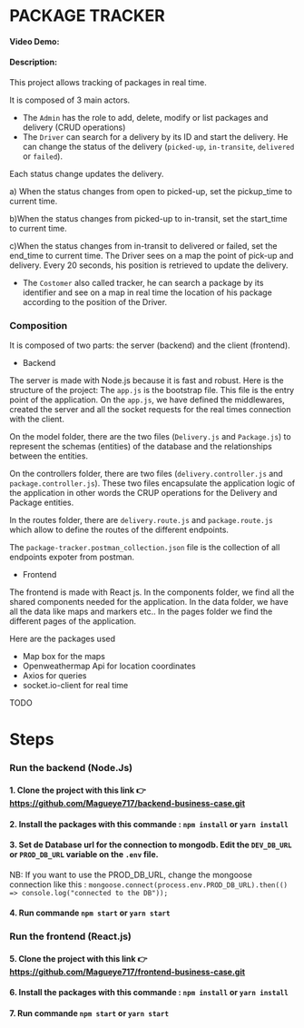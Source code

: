 # PACKAGE TRACKER
#### Video Demo:  <URL HERE>
#### Description:
 This project allows tracking of packages in real time.
 
It is composed of 3 main actors.
- The `Admin` has the role to add, delete, modify or list packages and delivery (CRUD operations)
- The `Driver` can search for a delivery by its ID and start the delivery. He can change the status of the delivery (`picked-up`, `in-transite`, `delivered` or `failed`).  
 
Each status change updates the delivery.
 
 a) When the status changes from open to picked-up, set the pickup_time to current time.
 
b)When the status changes from picked-up to in-transit, set the start_time to current time.
 
c)When the status changes from in-transit to delivered or failed, set the end_time to current time.
The Driver sees on a map the point of pick-up and delivery. Every 20 seconds, his position is retrieved to update the delivery.
- The `Costomer` also called tracker, he can search a package by its identifier and see on a map in real time the location of his package according to the position of the Driver.
 
 ### Composition
 It is composed of two parts: the server (backend) and the client (frontend).
 
- Backend
 
The server is made with Node.js because it is fast and robust. 
Here is the structure of the project:
The `app.js` is the bootstrap file. This file is the entry point of the application. On the `app.js`, we have defined the middlewares, created the server and all the socket requests for the real times connection with the client.

On the model folder, there are the two files (`Delivery.js` and `Package.js`) to represent the schemas (entities) of the database and the relationships between the entities.

On the controllers folder, there are two files (`delivery.controller.js` and `package.controller.js`). These two files encapsulate the application logic of the application in other words the CRUP operations for the Delivery and Package entities.

In the routes folder, there are `delivery.route.js` and `package.route.js` which allow to define the routes of the different endpoints.
 
The `package-tracker.postman_collection.json` file is the collection of all endpoints expoter from postman.
 
 - Frontend
 
The frontend is made with React js. In the components folder, we find all the shared components needed for the application.  In the data folder, we have all the data like maps and markers etc.. In the pages folder we find the different pages of the application. 

Here are the packages used 

- Map box for the maps
- Openweathermap Api for location coordinates
- Axios for queries
- socket.io-client for real time


TODO
# Steps 
### Run the backend (Node.Js)
#### 1. Clone the project with this link  👉  https://github.com/Magueye717/backend-business-case.git
#### 2. Install the packages with this commande : `npm install` or `yarn install`
#### 3. Set de Database url for the connection to mongodb. Edit the `DEV_DB_URL` or `PROD_DB_URL` variable on the `.env` file.
   NB: If you want to use the PROD_DB_URL, change the mongoose connection like this : 
    `mongoose.connect(process.env.PROD_DB_URL).then(() => console.log("connected to the DB"));`
#### 4. Run commande `npm start` or `yarn start`

####

### Run the frontend (React.js)
#### 5. Clone the project with this link  👉  https://github.com/Magueye717/frontend-business-case.git
#### 6. Install the packages with this commande : `npm install` or `yarn install`
#### 7. Run commande `npm start` or `yarn start`
